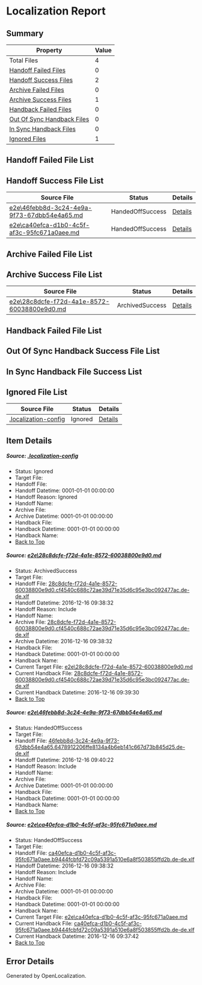 # <a name='report-top'></a> Localization Report

## Summary
 Property | Value 
 -------- | ----- 
 Total Files | 4
[ Handoff Failed Files ](#handoff-failed-list)| 0
[ Handoff Success Files ](#handoff-success-list)| 2
[ Archive Failed Files ](#archive-failed-list)| 0
[ Archive Success Files ](#archive-success-list)| 1
[ Handback Failed Files ](#handback-failed-list)| 0
[ Out Of Sync Handback Files ](#outofsync-handback-success-list)| 0
[ In Sync Handback Files ](#insync-handback-success-list)| 0
[ Ignored Files ](#ignored-list)| 1

## <a name='handoff-failed-list'></a> Handoff Failed File List

## <a name='handoff-success-list'></a> Handoff Success File List
 Source File | Status | Details 
 ----------- | ------ | ------- 
 [e2e\46febb8d-3c24-4e9a-9f73-67dbb54e4a65.md](https://github.com/OpenLocalizationTestOrg/ol-test0/blob/9913163644d9fcd29a6de491744c8a5085d9c9cc/e2e/46febb8d-3c24-4e9a-9f73-67dbb54e4a65.md) | HandedOffSuccess | [Details](#1e5b11405596c77ca1420f6f24c47c00983f05b42)
 [e2e\ca40efca-d1b0-4c5f-af3c-95fc671a0aee.md](https://github.com/OpenLocalizationTestOrg/ol-test0/blob/655f5081a82cf01c4f1211e7165e0a2881104e7c/e2e/ca40efca-d1b0-4c5f-af3c-95fc671a0aee.md) | HandedOffSuccess | [Details](#4d05a7d44ae3e7ef5021abb4fa371f8b8da9e78c3)

## <a name='archive-failed-list'></a> Archive Failed File List

## <a name='archive-success-list'></a> Archive Success File List
 Source File | Status | Details 
 ----------- | ------ | ------- 
 [e2e\28c8dcfe-f72d-4a1e-8572-60038800e9d0.md](https://github.com/OpenLocalizationTestOrg/ol-test0/blob/655f5081a82cf01c4f1211e7165e0a2881104e7c/e2e/28c8dcfe-f72d-4a1e-8572-60038800e9d0.md) | ArchivedSuccess | [Details](#082e85a3389fc00b7992d2ba4497e8c6eaedc4d11)

## <a name='handback-failed-list'></a> Handback Failed File List

## <a name='outofsync-handback-success-list'></a> Out Of Sync Handback Success File List

## <a name='insync-handback-success-list'></a> In Sync Handback File Success List

## <a name='ignored-list'></a> Ignored File List
 Source File | Status | Details 
 ----------- | ------ | ------- 
 [.localization-config](https://github.com/OpenLocalizationTestOrg/ol-test0/blob/9913163644d9fcd29a6de491744c8a5085d9c9cc/.localization-config) | Ignored | [Details](#cb0632cf59c1387fc1742bfb9fa3c47f87e2e5c90)

## Item Details
##### <a name='cb0632cf59c1387fc1742bfb9fa3c47f87e2e5c90'></a> Source: [.localization-config](https://github.com/OpenLocalizationTestOrg/ol-test0/blob/9913163644d9fcd29a6de491744c8a5085d9c9cc/.localization-config)
* Status: Ignored
* Target File: 
* Handoff File: 
* Handoff Datetime: 0001-01-01 00:00:00
* Handoff Reason: Ignored
* Handoff Name: 
* Archive File: 
* Archive Datetime: 0001-01-01 00:00:00
* Handback File: 
* Handback Datetime: 0001-01-01 00:00:00
* Handback Name: 
* [Back to Top](#report-top)

##### <a name='082e85a3389fc00b7992d2ba4497e8c6eaedc4d11'></a> Source: [e2e\28c8dcfe-f72d-4a1e-8572-60038800e9d0.md](https://github.com/OpenLocalizationTestOrg/ol-test0/blob/655f5081a82cf01c4f1211e7165e0a2881104e7c/e2e/28c8dcfe-f72d-4a1e-8572-60038800e9d0.md)
* Status: ArchivedSuccess
* Target File: 
* Handoff File: [28c8dcfe-f72d-4a1e-8572-60038800e9d0.cf4540c688c72ae39d71e35d6c95e3bc092477ac.de-de.xlf](https://github.com/OpenLocalizationTestOrg/ol-test0-handoff/blob/9a1b5d672e72cd55247d5274a08133417f50aaca/ol-handoff/OpenLocalizationTestOrg/ol-test0-dede/xinjiang/ht/28c8dcfe-f72d-4a1e-8572-60038800e9d0.cf4540c688c72ae39d71e35d6c95e3bc092477ac.de-de.xlf)
* Handoff Datetime: 2016-12-16 09:38:32
* Handoff Reason: Include
* Handoff Name: 
* Archive File: [28c8dcfe-f72d-4a1e-8572-60038800e9d0.cf4540c688c72ae39d71e35d6c95e3bc092477ac.de-de.xlf](https://github.com/OpenLocalizationTestOrg/ol-test0-handoff/blob/fe3311161bcbbd70afb23fd77e3857c52d26534d/ol-archive/OpenLocalizationTestOrg/ol-test0-dede/xinjiang/ht/28c8dcfe-f72d-4a1e-8572-60038800e9d0.cf4540c688c72ae39d71e35d6c95e3bc092477ac.de-de.xlf)
* Archive Datetime: 2016-12-16 09:38:32
* Handback File: 
* Handback Datetime: 0001-01-01 00:00:00
* Handback Name: 
* Current Target File: [e2e\28c8dcfe-f72d-4a1e-8572-60038800e9d0.md](https://github.com/OpenLocalizationTestOrg/ol-test0-dede/blob/356ff0073be6738c2b35b91834486e2ab89442a5/e2e/28c8dcfe-f72d-4a1e-8572-60038800e9d0.md)
* Current Handback File: [28c8dcfe-f72d-4a1e-8572-60038800e9d0.cf4540c688c72ae39d71e35d6c95e3bc092477ac.de-de.xlf](https://github.com/OpenLocalizationTestOrg/ol-test0-handback/blob/7f68af81c8f46c7e4667108bf19a5aca6c0d24e7/ol-handback/OpenLocalizationTestOrg/ol-test0-dede/xinjiang/ht/28c8dcfe-f72d-4a1e-8572-60038800e9d0.cf4540c688c72ae39d71e35d6c95e3bc092477ac.de-de.xlf)
* Current Handback Datetime: 2016-12-16 09:39:30
* [Back to Top](#report-top)

##### <a name='1e5b11405596c77ca1420f6f24c47c00983f05b42'></a> Source: [e2e\46febb8d-3c24-4e9a-9f73-67dbb54e4a65.md](https://github.com/OpenLocalizationTestOrg/ol-test0/blob/9913163644d9fcd29a6de491744c8a5085d9c9cc/e2e/46febb8d-3c24-4e9a-9f73-67dbb54e4a65.md)
* Status: HandedOffSuccess
* Target File: 
* Handoff File: [46febb8d-3c24-4e9a-9f73-67dbb54e4a65.6478912206ffe8134a4b6eb141c667d73b845d25.de-de.xlf](https://github.com/OpenLocalizationTestOrg/ol-test0-handoff/blob/f7b2d9a071a2932229ba5f67118a99f099000d25/ol-handoff/OpenLocalizationTestOrg/ol-test0-dede/xinjiang/ht/46febb8d-3c24-4e9a-9f73-67dbb54e4a65.6478912206ffe8134a4b6eb141c667d73b845d25.de-de.xlf)
* Handoff Datetime: 2016-12-16 09:40:22
* Handoff Reason: Include
* Handoff Name: 
* Archive File: 
* Archive Datetime: 0001-01-01 00:00:00
* Handback File: 
* Handback Datetime: 0001-01-01 00:00:00
* Handback Name: 
* [Back to Top](#report-top)

##### <a name='4d05a7d44ae3e7ef5021abb4fa371f8b8da9e78c3'></a> Source: [e2e\ca40efca-d1b0-4c5f-af3c-95fc671a0aee.md](https://github.com/OpenLocalizationTestOrg/ol-test0/blob/655f5081a82cf01c4f1211e7165e0a2881104e7c/e2e/ca40efca-d1b0-4c5f-af3c-95fc671a0aee.md)
* Status: HandedOffSuccess
* Target File: 
* Handoff File: [ca40efca-d1b0-4c5f-af3c-95fc671a0aee.b9444fcbfd72c09a5391a510e6a8f503855ffd2b.de-de.xlf](https://github.com/OpenLocalizationTestOrg/ol-test0-handoff/blob/9a1b5d672e72cd55247d5274a08133417f50aaca/ol-handoff/OpenLocalizationTestOrg/ol-test0-dede/xinjiang/ht/ca40efca-d1b0-4c5f-af3c-95fc671a0aee.b9444fcbfd72c09a5391a510e6a8f503855ffd2b.de-de.xlf)
* Handoff Datetime: 2016-12-16 09:38:32
* Handoff Reason: Include
* Handoff Name: 
* Archive File: 
* Archive Datetime: 0001-01-01 00:00:00
* Handback File: 
* Handback Datetime: 0001-01-01 00:00:00
* Handback Name: 
* Current Target File: [e2e\ca40efca-d1b0-4c5f-af3c-95fc671a0aee.md](https://github.com/OpenLocalizationTestOrg/ol-test0-dede/blob/553058f2b229fc30443599cb67e6005dec1dc933/e2e/ca40efca-d1b0-4c5f-af3c-95fc671a0aee.md)
* Current Handback File: [ca40efca-d1b0-4c5f-af3c-95fc671a0aee.b9444fcbfd72c09a5391a510e6a8f503855ffd2b.de-de.xlf](https://github.com/OpenLocalizationTestOrg/ol-test0-handback/blob/bd0a0cae8dc0eb70c8338f4e24b72020a2968fda/ol-handback/OpenLocalizationTestOrg/ol-test0-dede/xinjiang/ht/ca40efca-d1b0-4c5f-af3c-95fc671a0aee.b9444fcbfd72c09a5391a510e6a8f503855ffd2b.de-de.xlf)
* Current Handback Datetime: 2016-12-16 09:37:42
* [Back to Top](#report-top)


## Error Details

Generated by OpenLocalization.
